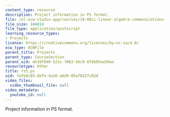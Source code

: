 ```yaml
---
content_type: resource
description: Project information in PS format.
file: /ol-ocw-studio-app/courses/18-06ci-linear-algebra-communications-intensive-spring-2004/fafe8c85defe4a26abd905a70227c02d_rs5.ps
file_size: 184014
file_type: application/postscript
learning_resource_types:
- Projects
license: https://creativecommons.org/licenses/by-nc-sa/4.0/
ocw_type: OCWFile
parent_title: Projects
parent_type: CourseSection
parent_uid: de3df049-521c-7063-56c9-8fdb65ea58aa
resourcetype: Other
title: rs5.ps
uid: fafe8c85-defe-4a26-abd9-05a70227c02d
video_files:
  video_thumbnail_file: null
video_metadata:
  youtube_id: null
---
```

Project information in PS format.